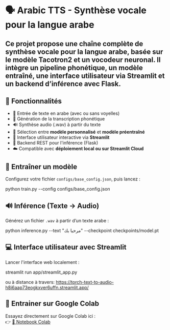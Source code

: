 # 🗣️ Arabic TTS - Synthèse vocale pour la langue arabe

Ce projet propose une chaîne complète de synthèse vocale pour la langue arabe, basée sur le modèle **Tacotron2** et un vocodeur neuronal. Il intègre un pipeline phonétique, un modèle entraîné, une interface utilisateur via Streamlit et un backend d’inférence avec Flask.
---
## 📌 Fonctionnalités

- 🔡 Entrée de texte en arabe (avec ou sans voyelles)  
- 📜 Génération de la transcription phonétique  
- 🔊 Synthèse audio (.wav) à partir du texte  
- 🧠 Sélection entre **modèle personnalisé** et **modèle préentraîné**  
- 💬 Interface utilisateur interactive via **Streamlit**  
- 🔁 Backend REST pour l'inférence (Flask)  
- ☁️ Compatible avec **déploiement local ou sur Streamlit Cloud**



## 🧪 Entraîner un modèle

Configurez votre fichier `configs/base_config.json`, puis lancez :

python train.py --config configs/base_config.json

## 🔊 Inférence (Texte → Audio)

Générez un fichier `.wav` à partir d’un texte arabe :

python inference.py --text "مرحبا بك" --checkpoint checkpoints/model.pt


## 💻 Interface utilisateur avec Streamlit

Lancer l'interface web localement :

streamlit run app/streamlit_app.py

ou à distance à travers:
https://torch-text-to-audio-h8i6aap73eogkxver6uffn.streamlit.app/


## 🧪 Entrainer sur Google Colab

Essayez directement sur Google Colab ici :  
👉 [🔗 Notebook Colab](https://colab.research.google.com/drive/1mHj_qb91Sc-kWnShjb6w_a5jj4hMUiDB#scrollTo=P1arcYIkUsXu&uniqifier=1)
